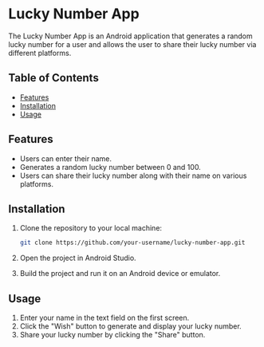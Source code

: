 # Lucky Number App

The Lucky Number App is an Android application that generates a random lucky number for a user and allows the user to share their lucky number via different platforms.

## Table of Contents

- [Features](#features)
- [Installation](#installation)
- [Usage](#usage)

## Features

- Users can enter their name.
- Generates a random lucky number between 0 and 100.
- Users can share their lucky number along with their name on various platforms.

## Installation

1. Clone the repository to your local machine:

    ```sh
    git clone https://github.com/your-username/lucky-number-app.git
    ```

2. Open the project in Android Studio.

3. Build the project and run it on an Android device or emulator.

## Usage

1. Enter your name in the text field on the first screen.
2. Click the "Wish" button to generate and display your lucky number.
3. Share your lucky number by clicking the "Share" button.
